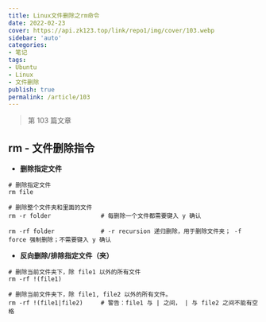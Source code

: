 ```yaml
---
title: Linux文件删除之rm命令
date: 2022-02-23
cover: https://api.zk123.top/link/repo1/img/cover/103.webp
sidebar: 'auto'
categories:
- 笔记
tags:
- Ubuntu
- Linux
- 文件删除
publish: true
permalink: /article/103
---
```


> 第 103 篇文章
<!-- more -->

## rm - 文件删除指令

- **删除指定文件**
```shell
# 删除指定文件
rm file

# 删除整个文件夹和里面的文件
rm -r folder              # 每删除一个文件都需要键入 y 确认

rm -rf folder             # -r recursion 递归删除，用于删除文件夹； -f force 强制删除；不需要键入 y 确认
```

- **反向删除/排除指定文件（夹）**
```shell
# 删除当前文件夹下，除 file1 以外的所有文件
rm -rf !(file1)

# 删除当前文件夹下，除 file1, file2 以外的所有文件。 
rm -rf !(file1|file2)     # 警告：file1 与 | 之间， | 与 file2 之间不能有空格
```
